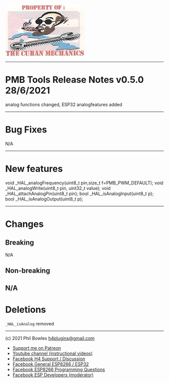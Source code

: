 ![cubans](../assets/cuban%20mechanic.jpg)

---
# PMB Tools Release Notes v0.5.0 28/6/2021

analog functions changed, ESP32 analogfeatures added

---

# Bug Fixes

N/A

---

# New features

void        _HAL_analogFrequency(uint8_t pin,size_t f=PMB_PWM_DEFAULT);
void        _HAL_analogWrite(uint8_t pin, uint32_t value);
void        _HAL_attachAnalogPin(uint8_t pin);
bool        _HAL_isAnalogInput(uint8_t p);
bool        _HAL_isAnalogOutput(uint8_t p);

---

# Changes

## Breaking

N/A
## Non-breaking

N/A
---

# Deletions

``_HAL_isAnalog`` removed

---

(c) 2021 Phil Bowles h4plugins@gmail.com

* [Support me on Patreon](https://patreon.com/esparto)
* [Youtube channel (instructional videos)](https://www.youtube.com/channel/UCYi-Ko76_3p9hBUtleZRY6g)
* [Facebook H4  Support / Discussion](https://www.facebook.com/groups/444344099599131/)
* [Facebook General ESP8266 / ESP32](https://www.facebook.com/groups/2125820374390340/)
* [Facebook ESP8266 Programming Questions](https://www.facebook.com/groups/esp8266questions/)
* [Facebook ESP Developers (moderator)](https://www.facebook.com/groups/ESP8266/)
